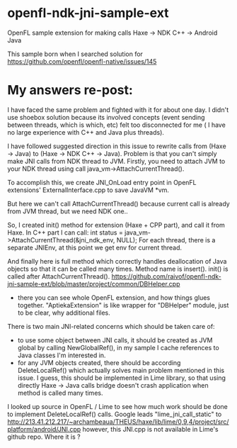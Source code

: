 openfl-ndk-jni-sample-ext
=========================

OpenFL sample extension for making calls Haxe -> NDK C++ -> Android Java

This sample born when I searched solution for https://github.com/openfl/openfl-native/issues/145

My answers re-post:
===================

I have faced the same problem and fighted with it for about one day. I didn't use shoebox solution because its involved concepts (event sending between threads, which is which, etc) felt too disconnected for me ( I have no large experience with C++ and Java plus threads).

I have followed suggested direction in this issue to rewrite calls from (Haxe -> Java) to (Haxe -> NDK C++ -> Java). Problem is that you can't simply make JNI calls from NDK thread to JVM. Firstly, you need to attach JVM to your NDK thread using call java_vm->AttachCurrentThread(). 

To accomplish this, we create JNI_OnLoad entry point in OpenFL extensions' ExternalInterface.cpp to save JavaVM *vm. 

But here we can't call AttachCurrentThread() because current call is already from JVM thread, but we need NDK one..

So, I created init() method for extension (Haxe + CPP part), and call it from Haxe. In C++ part I can call:
int status = java_vm->AttachCurrentThread(&jni_ndk_env, NULL);
For each thread, there is a separate JNIEnv, at this point we get env for current thread.

And finally here is full method which correctly handles deallocation of Java objects so that it can be called many times. Method name is insert(). init() is called after AttachCurrentThread().
https://github.com/raivof/openfl-ndk-jni-sample-ext/blob/master/project/common/DBHelper.cpp
- there you can see whole OpenFL extension, and how things glues together. "AptiekaExtension" is like wrapper for "DBHelper" module, just to be clear, why additional files.

There is two main JNI-related concerns which should be taken care of:
* to use some object between JNI calls, it should be created as JVM global by calling NewGlobalRef(), in my sample I cache references to Java classes I'm interested in.
* for any JVM objects created, there should be according DeleteLocalRef() which actually solves main problem mentioned in this issue. I guess, this should be implemented in Lime library, so that using directly Haxe -> Java calls bridge doesn't crash application when method is called many times. 

I looked up source in OpenFL / Lime to see how much work should be done to implement DeleteLocalRef() calls. Google leads "lime_jni_call_static" to http://213.41.212.217/~archambeaua/THEUS/haxe/lib/lime/0,9,4/project/src/platform/android/JNI.cpp
however, this JNI.cpp is not available in Lime's github repo. Where it is ? 
